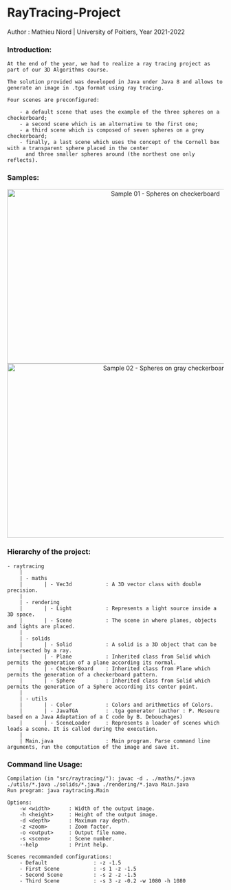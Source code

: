 # RayTracing-Project

Author : Mathieu Niord | University of Poitiers, Year 2021-2022


### Introduction:

    At the end of the year, we had to realize a ray tracing project as part of our 3D Algorithms course.

    The solution provided was developed in Java under Java 8 and allows to generate an image in .tga format using ray tracing.

    Four scenes are preconfigured:

        - a default scene that uses the example of the three spheres on a checkerboard;
        - a second scene which is an alternative to the first one;
        - a third scene which is composed of seven spheres on a grey checkerboard;
        - finally, a last scene which uses the concept of the Cornell box with a transparent sphere placed in the center
          and three smaller spheres around (the northest one only reflects).

### Samples:

<div align="center">
    <img alt="Sample 01 - Spheres on checkerboard" src="https://user-images.githubusercontent.com/69221076/167291291-364bd22d-033c-4f10-ac8f-907d19f1718a.png" width="720" height="405"/>
    <img alt="Sample 02 - Spheres on gray checkerboard" src="https://user-images.githubusercontent.com/69221076/167291304-4a65e05f-890d-4852-896b-5bad538a511d.png" width="720" height="405"/>
</div>

### Hierarchy of the project:

    - raytracing
        |
        | - maths
        |       | - Vec3d           : A 3D vector class with double precision.
        |
        | - rendering
        |       | - Light           : Represents a light source inside a 3D space.
        |       | - Scene           : The scene in where planes, objects and lights are placed.
        |
        | - solids
        |       | - Solid           : A solid is a 3D object that can be intersected by a ray.
        |       | - Plane           : Inherited class from Solid which permits the generation of a plane according its normal.
        |       | - CheckerBoard    : Inherited class from Plane which permits the generation of a checkerboard pattern.
        |       | - Sphere          : Inherited class from Solid which permits the generation of a Sphere according its center point.
        |
        | - utils
        |       | - Color           : Colors and arithmetics of Colors.
        |       | - JavaTGA         : .tga generator (author : P. Meseure based on a Java Adaptation of a C code by B. Debouchages)
        |       | - SceneLoader     : Represents a loader of scenes which loads a scene. It is called during the execution.
        |
        | Main.java                 : Main program. Parse command line arguments, run the computation of the image and save it.


### Command line Usage:

    Compilation (in "src/raytracing/"): javac -d . ./maths/*.java ./utils/*.java ./solids/*.java ./rendering/*.java Main.java
    Run program: java raytracing.Main

    Options:
        -w <width>      : Width of the output image.
        -h <height>     : Height of the output image.
        -d <depth>      : Maximum ray depth.
        -z <zoom>       : Zoom factor.
        -o <output>     : Output file name.
        -s <scene>      : Scene number.
        --help          : Print help.

    Scenes recommanded configurations:
        - Default               : -z -1.5
        - First Scene           : -s 1 -z -1.5
        - Second Scene          : -s 2 -z -1.5
        - Third Scene           : -s 3 -z -0.2 -w 1080 -h 1080
  
